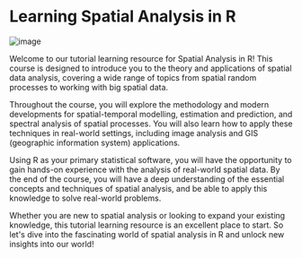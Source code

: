 # Learning Spatial Analysis in R

![image](https://user-images.githubusercontent.com/19381768/226333352-b2bae65c-6b14-434c-9075-4256740b4362.png)

Welcome to our tutorial learning resource for Spatial Analysis in R! This course is designed to introduce you to the theory and applications of spatial data analysis, covering a wide range of topics from spatial random processes to working with big spatial data.

Throughout the course, you will explore the methodology and modern developments for spatial-temporal modelling, estimation and prediction, and spectral analysis of spatial processes. You will also learn how to apply these techniques in real-world settings, including image analysis and GIS (geographic information system) applications.

Using R as your primary statistical software, you will have the opportunity to gain hands-on experience with the analysis of real-world spatial data. By the end of the course, you will have a deep understanding of the essential concepts and techniques of spatial analysis, and be able to apply this knowledge to solve real-world problems.

Whether you are new to spatial analysis or looking to expand your existing knowledge, this tutorial learning resource is an excellent place to start. So let's dive into the fascinating world of spatial analysis in R and unlock new insights into our world!
